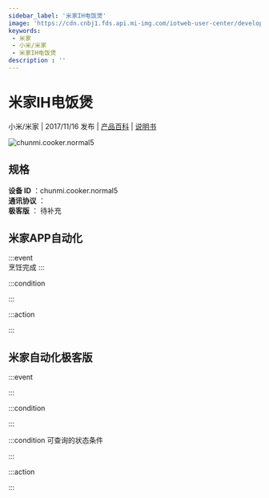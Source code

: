 ```yaml
---
sidebar_label: '米家IH电饭煲'
image: 'https://cdn.cnbj1.fds.api.mi-img.com/iotweb-user-center/developer_16790691067402EO4BleV.png?GalaxyAccessKeyId=AKVGLQWBOVIRQ3XLEW&Expires=9223372036854775807&Signature=nK5iK1uYeiV/D/lZW6cT1Os2UQs='
keywords: 
 - 米家
 - 小米/米家
 - 米家IH电饭煲
description : ''
---
```

# 米家IH电饭煲

小米/米家 | 2017/11/16 发布 | [产品百科](https://home.mi.com/webapp/content/baike/product/index.html?model=chunmi.cooker.normal5/) | [说明书](https://home.mi.com/views/introduction.html?model=chunmi.cooker.normal5&region=cn)

![chunmi.cooker.normal5](https://cdn.cnbj1.fds.api.mi-img.com/iotweb-user-center/developer_16790691067402EO4BleV.png?GalaxyAccessKeyId=AKVGLQWBOVIRQ3XLEW&Expires=9223372036854775807&Signature=nK5iK1uYeiV/D/lZW6cT1Os2UQs=)

## 规格  
> 
**设备 ID** ：chunmi.cooker.normal5  
**通讯协议** ：  
**极客版**  ： 待补充 


## 米家APP自动化  

:::event  
烹饪完成
:::

:::condition  

:::

:::action   

:::

## 米家自动化极客版  

:::event  

:::

:::condition  

:::

:::condition 可查询的状态条件  

:::

:::action  

:::

        

